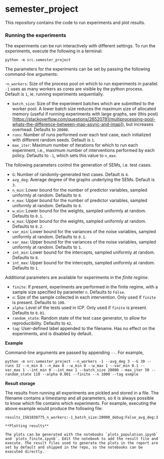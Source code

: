 # semester_project

This repository contains the code to run experiments and plot results.

### Running the experiments

The experiments can be run interactively with different settings. To run the experiments, execute the following in a terminal:

```
python -m src.semester_project
```

The parameters for the experiments can be set by passing the following command-line arguments:

-`n_workers`: Size of the process pool on which to run experiments in parallel. `-1` uses as many workers as cores are visible by the python process. Default is `1`, ie. running experiments sequentially.
- `batch_size`: Size of the experiment batches which are submitted to the worker pool. A lower batch size reduces the maximum size of allocated memory (useful if running experiments with large graphs, see (this post)[https://stackoverflow.com/questions/26520781/multiprocessing-pool-whats-the-difference-between-map-async-and-imap]), but increases overhead. Defaults to `20000`.
- `runs`: Number of runs performed over each test case, each initialized with different random seeds. Default is `1`.
- `max_iter`: Maximum number of iterations for which to run each experiment, i.e., maximum number of interventions performed by each policy. Defaults to `-1`, which sets this value to `n_max`.


The following parameters control the generation of SEMs, i.e. test cases.

- `G`: Number of randomly-generated test cases. Default is `4`.
- `avg_deg`: Average degree of the graphs underlying the SEMs. Default is `3`.
- `n_min`: Lower bound for the number of predictor variables, sampled uniformly at random. Defaults to `8`.
- `n_max`: Upper bound for the number of predictor variables, sampled uniformly at random. Defaults to `8`.
- `w_min`: Lower bound for the weights, sampled uniformly at random. Defaults to `0.1`.
- `w_max`: Upper bound for the weights, sampled uniformly at random. Defaults to `0.2`.
- `var_min`: Lower bound for the variances of the noise variables, sampled uniformly at random. Defaults to `0.1`.
- `var_max`: Upper bound for the variances of the noise variables, sampled uniformly at random. Defaults to `1`.
- `int_min`: Lower bound for the intercepts, sampled uniformly at random. Defaults to `0`.
- `int_max`: Upper bound for the intercepts, sampled uniformly at random. Defaults to `1`.

Additional parameters are available for experiments in the *finite regime*.

- `finite`: If present, experiments are performed in the finite regime, with a sample size specified by parameter `n`. Defaults to `False`.
- `n`: Size of the sample collected in each intervention. Only used if `finite` is present. Defaults to `100`.
- `alpha`: Level of the tests used in ICP. Only used if `finite` is present. Defaults to `0.01`.
- `random_state`: Random state of the test case generator, to allow for reproducibility. Defaults to `42`.
- `tag`: User-defined label appended to the filename. Has no effect on the experiments, and is disabled by default.

**Example**

Command-line arguments are passed by appending `--`. For example,

```
python -m src.semester_project --n_workers -1 --avg_deg 3 --G 30 --runs 32 --n_min 8 --n_max 8 --w_min 0 --w_max 1 --var_min 0.1 --var_max 1 --int_min 0 --int_max 1 --batch_size 20000 --max_iter 50 --random_state 110 --alpha 0.001 --finite --n 1000 --tag exmple
```

**Result storage**

The results from running all experiments are pickled and stored in a file. The filename contains a timestamp and all parameters, so it is always possible to know which file contains which experiments. For example, executing the above example would produce the following file:

```
results_1581038775_n_workers:-1_batch_size:20000_debug:False_avg_deg:3.0_G:30_runs:32_n_min:8_n_max:8_w_min:0.0_w_max:1.0_var_min:0.1_var_max:1.0_int_min:0.0_int_max:1.0_random_state:110_finite:True_max_iter:50_n:10_alpha:0.001_tag:exmple.pickle```

**Plotting results**

The plots can be generated with the notebooks `plots_population.ipynb` and `plots_finite.ipynb`. Edit the notebook to add the result file and execute. The result files used to generate the plots in the report are set by default and shipped in the repo, so the notebooks can be executed directly.